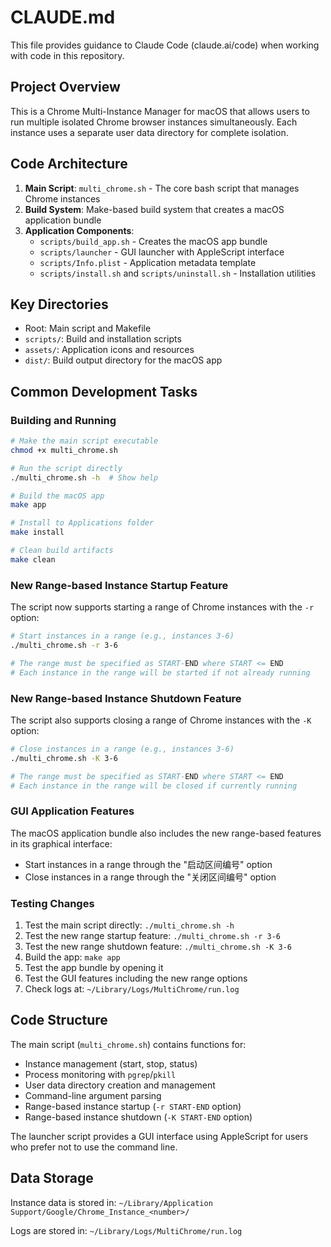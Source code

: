 # CLAUDE.md

This file provides guidance to Claude Code (claude.ai/code) when working with code in this repository.

## Project Overview

This is a Chrome Multi-Instance Manager for macOS that allows users to run multiple isolated Chrome browser instances simultaneously. Each instance uses a separate user data directory for complete isolation.

## Code Architecture

1. **Main Script**: `multi_chrome.sh` - The core bash script that manages Chrome instances
2. **Build System**: Make-based build system that creates a macOS application bundle
3. **Application Components**:
   - `scripts/build_app.sh` - Creates the macOS app bundle
   - `scripts/launcher` - GUI launcher with AppleScript interface
   - `scripts/Info.plist` - Application metadata template
   - `scripts/install.sh` and `scripts/uninstall.sh` - Installation utilities

## Key Directories

- Root: Main script and Makefile
- `scripts/`: Build and installation scripts
- `assets/`: Application icons and resources
- `dist/`: Build output directory for the macOS app

## Common Development Tasks

### Building and Running

```bash
# Make the main script executable
chmod +x multi_chrome.sh

# Run the script directly
./multi_chrome.sh -h  # Show help

# Build the macOS app
make app

# Install to Applications folder
make install

# Clean build artifacts
make clean
```

### New Range-based Instance Startup Feature

The script now supports starting a range of Chrome instances with the `-r` option:

```bash
# Start instances in a range (e.g., instances 3-6)
./multi_chrome.sh -r 3-6

# The range must be specified as START-END where START <= END
# Each instance in the range will be started if not already running
```

### New Range-based Instance Shutdown Feature

The script also supports closing a range of Chrome instances with the `-K` option:

```bash
# Close instances in a range (e.g., instances 3-6)
./multi_chrome.sh -K 3-6

# The range must be specified as START-END where START <= END
# Each instance in the range will be closed if currently running
```

### GUI Application Features

The macOS application bundle also includes the new range-based features in its graphical interface:
- Start instances in a range through the "启动区间编号" option
- Close instances in a range through the "关闭区间编号" option

### Testing Changes

1. Test the main script directly: `./multi_chrome.sh -h`
2. Test the new range startup feature: `./multi_chrome.sh -r 3-6`
3. Test the new range shutdown feature: `./multi_chrome.sh -K 3-6`
4. Build the app: `make app`
5. Test the app bundle by opening it
6. Test the GUI features including the new range options
7. Check logs at: `~/Library/Logs/MultiChrome/run.log`

## Code Structure

The main script (`multi_chrome.sh`) contains functions for:
- Instance management (start, stop, status)
- Process monitoring with `pgrep`/`pkill`
- User data directory creation and management
- Command-line argument parsing
- Range-based instance startup (`-r START-END` option)
- Range-based instance shutdown (`-K START-END` option)

The launcher script provides a GUI interface using AppleScript for users who prefer not to use the command line.

## Data Storage

Instance data is stored in:
`~/Library/Application Support/Google/Chrome_Instance_<number>/`

Logs are stored in:
`~/Library/Logs/MultiChrome/run.log`